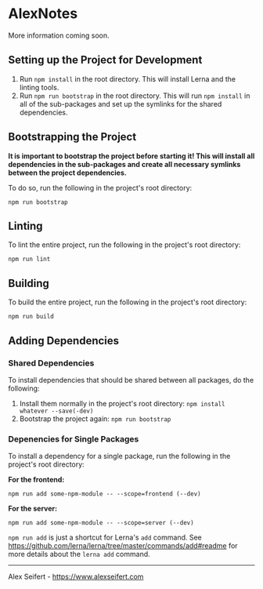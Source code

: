 # AlexNotes

More information coming soon.


## Setting up the Project for Development

1. Run `npm install` in the root directory. This will install Lerna and the linting tools.
2. Run `npm run bootstrap` in the root directory. This will run `npm install` in all of the sub-packages and set up the symlinks for the shared dependencies.


## Bootstrapping the Project

**It is important to bootstrap the project before starting it! This will install all dependencies in the sub-packages and create all necessary symlinks between the project dependencies.**

To do so, run the following in the project's root directory:

```
npm run bootstrap
```


## Linting

To lint the entire project, run the following in the project's root directory:

```
npm run lint
```


## Building

To build the entire project, run the following in the project's root directory:

```
npm run build
```


## Adding Dependencies

### Shared Dependencies

To install dependencies that should be shared between all packages, do the following:

1. Install them normally in the project's root directory: `npm install whatever --save(-dev)`
2. Bootstrap the project again: `npm run bootstrap`

### Depenencies for Single Packages

To install a dependency for a single package, run the following in the project's root directory:

**For the frontend:**
```
npm run add some-npm-module -- --scope=frontend (--dev)
```
**For the server:**
```
npm run add some-npm-module -- --scope=server (--dev)
```

`npm run add` is just a shortcut for Lerna's `add` command. See https://github.com/lerna/lerna/tree/master/commands/add#readme for more details about the `lerna add` command.

---

Alex Seifert - https://www.alexseifert.com
